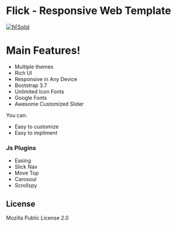 # Flick - Responsive Web Template
[![N|Solid](http://rakibhossain.cf/portfolio/flick/assets/img/logo-light.png)](Logo)

# Main Features!

  - Multiple themes
  - Rich UI
  - Responsive in Any Device
  - Bootstrap 3.7
  - Unlimited Icon Fonts
  - Google Fonts
  - Awesome Customized Slider

You can:
  - Easy to customize
  - Easy to impliment

### Js Plugins
  - Easing
  - Slick Nav
  - Move Top
  - Carosoul
  - Scrollspy

License
----

Mozilla Public License 2.0
